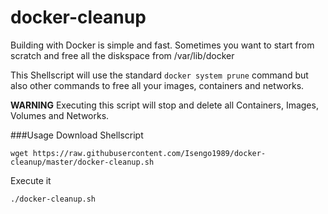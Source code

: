 # docker-cleanup

Building with Docker is simple and fast. Sometimes you want to start from scratch and free all the diskspace from /var/lib/docker

This Shellscript will use the standard ```docker system prune``` command but also other commands to free all your images, containers and networks.

**WARNING**
Executing this script will stop and delete all Containers, Images, Volumes and Networks.

###Usage 
Download Shellscript

```wget https://raw.githubusercontent.com/Isengo1989/docker-cleanup/master/docker-cleanup.sh```

Execute it

```./docker-cleanup.sh```

